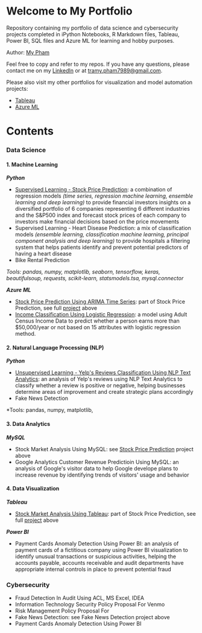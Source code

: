 # Welcome to My Portfolio
Repository containing my portfolio of data science and cybersecurity projects completed in iPython Notebooks, R Markdown files, Tableau, Power BI, SQL files and Azure ML for learning and hobby purposes.

Author: [My Pham](https://github.com/mypham14)

Feel free to copy and refer to my repos. If you have any questions, please contact me on my [LinkedIn](https://www.linkedin.com/in/mytrapham/) or at tramy.pham7989@gmail.com. 

Please also visit my other portfolios for visualization and model automation projects: 
- [Tableau](https://public.tableau.com/profile/my.tra.pham)
- [Azure ML](https://gallery.azure.ai/Home/Author?authorid=C64394424E5213619852FA330E95098630EC7C9F58B8E7FE8C2432189A92A3A7&skip=0&categories=%5B%229%22%5D&orderby=trending%20desc&tabtype=2&entityskip=0&collectionskip=0)

# Contents
### Data Science
#### 1. Machine Learning
_**Python**_
- [Supervised Learning - Stock Price Prediction](https://github.com/mypham14/stock-price-prediction): a combination of regression models *(time series, regression machine learning, ensemble learning and deep learning)* to provide financial investors insights on a diversified portfolio of 6 companies representing 6 different industries and the S&P500 index and forecast stock prices of each company to investors make financial decisions based on the price movements
- Supervised Learning - Heart Disease Prediction: a mix of classification models *(ensemble learning, classification machine learning, principal component analysis and deep learning)* to provide hospitals a filtering system that helps patients identify and prevent potential predictors of having a heart disease 
- Bike Rental Prediction

*Tools: pandas, numpy, matplotlib, seaborn, tensorflow, keras, beautifulsoup, requests, scikit-learn, statsmodels.tsa, mysql.connector*

_**Azure ML**_
- [Stock Price Prediction Using ARIMA Time Series](https://gallery.azure.ai/Experiment/Stock-Price-Prediction-2): part of Stock Price Prediction, see full [project](https://github.com/mypham14/stock-price-prediction) above
- [Income Classification Using Logistic Regression](https://gallery.azure.ai/Experiment/Income-Classification-Using-Logistic-Regression): a model using Adult Census Income Data to predict whether a person earns more than $50,000/year or not based on 15 attributes with logistic regression method.

#### 2. Natural Language Processing (NLP)
_**Python**_
- [Unsupervised Learning - Yelp's Reviews Classification Using NLP Text Analytics](https://github.com/mypham14/yelp-review-nlp): an analysis of Yelp's reviews using NLP Text Analytics to classify whether a review is positive or negative, helping businesses determine areas of improvement and create strategic plans accordingly
- Fake News Detection

*Tools: pandas, numpy, matplotlib,

#### 3. Data Analytics
_**MySQL**_
- Stock Market Analysis Using MySQL: see [Stock Price Prediction](https://github.com/mypham14/stock-price-prediction) project above
- Google Analytics Customer Revenue Predictioin Using MySQL: an analysis of Google's visitor data to help Google develope plans to increase revenue by identifying trends of visitors' usage and behavior

#### 4. Data Visualization
_**Tableau**_
- [Stock Market Analysis Using Tableau](https://public.tableau.com/profile/my.tra.pham#!/vizhome/StockMarketAnalysisPortfolioFocused/StockMarketAnalysis): part of Stock Price Prediction, see full [project](https://github.com/mypham14/stock-price-prediction) above

_**Power BI**_
- Payment Cards Anomaly Detection Using Power BI: an analysis of payment cards of a fictitious company using Power BI visualization to identify unusual transactions or suspicious activities, helping the accounts payable, accounts receivable and audit departments have appropriate internal controls in place to prevent potential fraud

### Cybersecurity
- Fraud Detection In Audit Using ACL, MS Excel, IDEA
- Information Technology Security Policy Proposal For Venmo
- Risk Management Policy Proposal For 
- Fake News Detection: see Fake News Detection project above
- Payment Cards Anomaly Detection Using Power BI

